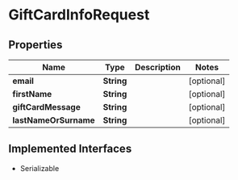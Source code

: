 

# GiftCardInfoRequest


## Properties

| Name | Type | Description | Notes |
|------------ | ------------- | ------------- | -------------|
|**email** | **String** |  |  [optional] |
|**firstName** | **String** |  |  [optional] |
|**giftCardMessage** | **String** |  |  [optional] |
|**lastNameOrSurname** | **String** |  |  [optional] |


## Implemented Interfaces

* Serializable


